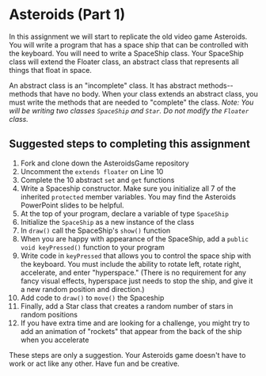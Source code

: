 Asteroids (Part 1)
==================
In this assignment we will start to replicate the old video game Asteroids. You will write a program that has a space ship that can be controlled with the keyboard. You will need to write a SpaceShip class. Your SpaceShip class will extend the Floater class, an abstract class that represents all things that float in space. 

An abstract class is an "incomplete" class. It has abstract methods--methods that have no body. When your class extends an abstract class, you must write the methods that are needed to "complete" the class. _Note: You will be writing two classes `SpaceShip` and `Star`. Do not modify the `Floater` class._

Suggested steps to completing this assignment
-----------------------------------

1. Fork and clone down the AsteroidsGame repository
2. Uncomment the `extends floater` on Line 10
3. Complete the 10 abstract `set` and `get` functions
4. Write a Spaceship constructor. Make sure you initialize all 7 of the inherited `protected` member variables. You may find the Asteroids PowerPoint slides to be helpful.
5. At the top of your program, declare a variable of type `SpaceShip`
6. Initialize the `SpaceShip` as a new instance of the class
7. In `draw()` call the SpaceShip's `show()` function
8. When you are happy with appearance of the SpaceShip, add a `public void keyPressed()` function to your program
9. Write code in `keyPressed` that allows you to control the space ship with the keyboard. You must include the ability to rotate left, rotate right, accelerate, and enter "hyperspace." (There is no requirement for any fancy visual effects, hyperspace just needs to stop the ship, and give it a new random position and direction.)
10. Add code to `draw()` to `move()` the Spaceship
11. Finally, add a Star class that creates a random number of stars in random positions
12. If you have extra time and are looking for a challenge, you might try to add an animation of "rockets" that appear from the back of the ship when you accelerate

These steps are only a suggestion. Your Asteroids game doesn't have to work or act like any other. Have fun and be creative.